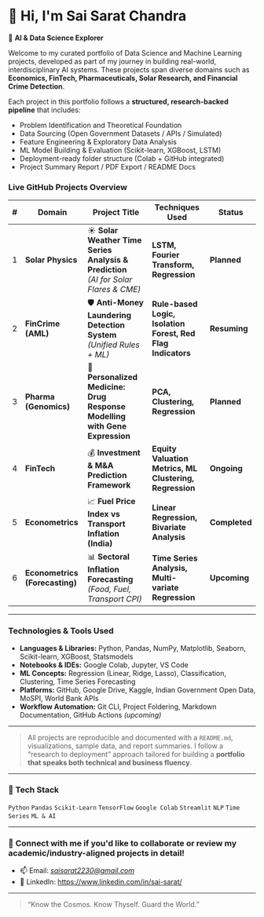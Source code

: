 # 👋 Hi, I'm Sai Sarat Chandra

🎯 **AI & Data Science Explorer**  

Welcome to my curated portfolio of Data Science and Machine Learning projects, developed as part of my journey in building real-world, interdisciplinary AI systems. These projects span diverse domains such as **Economics, FinTech, Pharmaceuticals, Solar Research, and Financial Crime Detection**.

Each project in this portfolio follows a **structured, research-backed pipeline** that includes:
- Problem Identification and Theoretical Foundation
- Data Sourcing (Open Government Datasets / APIs / Simulated)
- Feature Engineering & Exploratory Data Analysis
- ML Model Building & Evaluation (Scikit-learn, XGBoost, LSTM)
- Deployment-ready folder structure (Colab + GitHub integrated)
- Project Summary Report / PDF Export / README Docs

### Live GitHub Projects Overview

| # | Domain                         | Project Title                                                                             | Techniques Used                                             | Status        |
| - | ------------------------------ | ----------------------------------------------------------------------------------------- | ----------------------------------------------------------- | ------------- |
| 1 | **Solar Physics**              | ☀️ **Solar Weather Time Series Analysis & Prediction** <br> *(AI for Solar Flares & CME)* | **LSTM, Fourier Transform, Regression**                     | **Planned**   |
| 2 | **FinCrime (AML)**             | 🛡️ **Anti-Money Laundering Detection System** <br> *(Unified Rules + ML)*                | **Rule-based Logic, Isolation Forest, Red Flag Indicators** | **Resuming**  |
| 3 | **Pharma (Genomics)**          | 🧬 **Personalized Medicine: Drug Response Modelling with Gene Expression**                | **PCA, Clustering, Regression**                             | **Planned**   |
| 4 | **FinTech**                    | 💰 **Investment & M\&A Prediction Framework**                                             | **Equity Valuation Metrics, ML Clustering, Regression**     | **Ongoing**   |
| 5 | **Econometrics**               | 📈 **Fuel Price Index vs Transport Inflation (India)**                                    | **Linear Regression, Bivariate Analysis**                   | **Completed** |
| 6 | **Econometrics (Forecasting)** | 📊 **Sectoral Inflation Forecasting** <br> *(Food, Fuel, Transport CPI)*                  | **Time Series Analysis, Multi-variate Regression**          | **Upcoming**  |

---

### Technologies & Tools Used

- **Languages & Libraries:** Python, Pandas, NumPy, Matplotlib, Seaborn, Scikit-learn, XGBoost, Statsmodels
- **Notebooks & IDEs:** Google Colab, Jupyter, VS Code
- **ML Concepts:** Regression (Linear, Ridge, Lasso), Classification, Clustering, Time Series Forecasting
- **Platforms:** GitHub, Google Drive, Kaggle, Indian Government Open Data, MoSPI, World Bank APIs
- **Workflow Automation:** Git CLI, Project Foldering, Markdown Documentation, GitHub Actions *(upcoming)*

---

> All projects are reproducible and documented with a `README.md`, visualizations, sample data, and report summaries. I follow a “research to deployment” approach tailored for building a **portfolio that speaks both technical and business fluency**.

---


### 🧰 Tech Stack
`Python` `Pandas` `Scikit-Learn` `TensorFlow` `Google Colab` `Streamlit` `NLP` `Time Series` `ML & AI`

---

### 📩 **Connect with me** if you'd like to collaborate or review my academic/industry-aligned projects in detail!
- 📫 Email: *saisarat2230@gmail.com*
- 🔗 LinkedIn: https://www.linkedin.com/in/sai-sarat/

---

> “Know the Cosmos. Know Thyself. Guard the World.”
